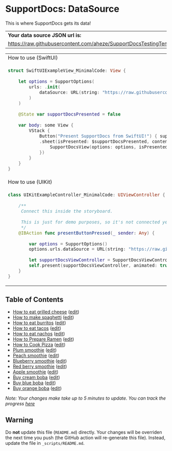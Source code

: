 # SupportDocs: DataSource
This is where SupportDocs gets its data!

<table>
  <tr>
    <td>
      <strong>Your data source JSON url is:
    </td>
  </tr>
  <tr>
    <td>
      <a id="datasource_url" href="https://raw.githubusercontent.com/aheze/SupportDocsTestingTemplate3/DataSource/_data/supportdocs_datasource.json">https://raw.githubusercontent.com/aheze/SupportDocsTestingTemplate3/DataSource/_data/supportdocs_datasource.json</a>
    </td>
  </tr>
</table>

<table>
  <tr>
    <td>
      How to use (SwiftUI)
    </td>
  </tr>
  <tr>
  <td>
     
  ```Swift
  struct SwiftUIExampleView_MinimalCode: View {
    
      let options = SupportOptions(
          urls: .init(
              dataSource: URL(string: "https://raw.githubusercontent.com/aheze/SupportDocsTestingTemplate3/DataSource/_data/supportdocs_datasource.json")!
          )
      )
    
      @State var supportDocsPresented = false
    
      var body: some View {
          VStack {
              Button("Present SupportDocs from SwiftUI!") { supportDocsPresented = true }
              .sheet(isPresented: $supportDocsPresented, content: {
                  SupportDocsView(options: options, isPresented: $supportDocsPresented)
              })
          }
      }
  }
  ```
  </td>
  </tr>
  
  <tr>
    <td>
      How to use (UIKit)
    </td>
  </tr>
  <tr>
  <td>
     
  ```Swift
  class UIKitExampleController_MinimalCode: UIViewController {
    
      /**
       Connect this inside the storyboard.
     
       This is just for demo purposes, so it's not connected yet.
       */
      @IBAction func presentButtonPressed(_ sender: Any) {
        
          var options = SupportOptions()
          options.urls.dataSource = URL(string: "https://raw.githubusercontent.com/aheze/SupportDocsTestingTemplate3/DataSource/_data/supportdocs_datasource.json")!
        
          let supportDocsViewController = SupportDocsViewController(options: options)
          self.present(supportDocsViewController, animated: true, completion: nil)
      }
  }
  ```
  </td>
  </tr>
</table>

## Table of Contents
- [How to eat grilled cheese](https://aheze.github.io/SupportDocsTestingTemplate3/Sample-FastFood/HowToEatGrilledCheese) ([edit](https://github.com/aheze/SupportDocsTestingTemplate3/edit/DataSource/Sample-FastFood/HowToEatGrilledCheese.md))
- [How to make spaghetti](https://aheze.github.io/SupportDocsTestingTemplate3/Sample-FastFood/HowToMakeSpaghetti) ([edit](https://github.com/aheze/SupportDocsTestingTemplate3/edit/DataSource/Sample-FastFood/HowToMakeSpaghetti.md))
- [How to eat burritos](https://aheze.github.io/SupportDocsTestingTemplate3/Sample-FastFood/HowToEatBurritos) ([edit](https://github.com/aheze/SupportDocsTestingTemplate3/edit/DataSource/Sample-FastFood/HowToEatBurritos.md))
- [How to eat tacos](https://aheze.github.io/SupportDocsTestingTemplate3/Sample-FastFood/HowToEatTacos) ([edit](https://github.com/aheze/SupportDocsTestingTemplate3/edit/DataSource/Sample-FastFood/HowToEatTacos.md))
- [How to eat nachos](https://aheze.github.io/SupportDocsTestingTemplate3/Sample-FastFood/HowToEatNachos) ([edit](https://github.com/aheze/SupportDocsTestingTemplate3/edit/DataSource/Sample-FastFood/HowToEatNachos.md))
- [How to Prepare Ramen](https://aheze.github.io/SupportDocsTestingTemplate3/Sample-FastFood/HowToPrepareRamen) ([edit](https://github.com/aheze/SupportDocsTestingTemplate3/edit/DataSource/Sample-FastFood/HowToPrepareRamen.md))
- [How to Cook Pizza](https://aheze.github.io/SupportDocsTestingTemplate3/Sample-FastFood/HowToCookPizza) ([edit](https://github.com/aheze/SupportDocsTestingTemplate3/edit/DataSource/Sample-FastFood/HowToCookPizza.md))
- [Plum smoothie](https://aheze.github.io/SupportDocsTestingTemplate3/Sample-Smoothies/Plum) ([edit](https://github.com/aheze/SupportDocsTestingTemplate3/edit/DataSource/Sample-Smoothies/Plum.md))
- [Peach smoothie](https://aheze.github.io/SupportDocsTestingTemplate3/Sample-Smoothies/Peach) ([edit](https://github.com/aheze/SupportDocsTestingTemplate3/edit/DataSource/Sample-Smoothies/Peach.md))
- [Blueberry smoothie](https://aheze.github.io/SupportDocsTestingTemplate3/Sample-Smoothies/Blueberry) ([edit](https://github.com/aheze/SupportDocsTestingTemplate3/edit/DataSource/Sample-Smoothies/Blueberry.md))
- [Red berry smoothie](https://aheze.github.io/SupportDocsTestingTemplate3/Sample-Smoothies/RedBerries) ([edit](https://github.com/aheze/SupportDocsTestingTemplate3/edit/DataSource/Sample-Smoothies/RedBerries.md))
- [Apple smoothie](https://aheze.github.io/SupportDocsTestingTemplate3/Sample-Smoothies/Apple) ([edit](https://github.com/aheze/SupportDocsTestingTemplate3/edit/DataSource/Sample-Smoothies/Apple.md))
- [Buy cream boba](https://aheze.github.io/SupportDocsTestingTemplate3/Sample-Boba/BuyCreamBoba) ([edit](https://github.com/aheze/SupportDocsTestingTemplate3/edit/DataSource/Sample-Boba/BuyCreamBoba.md))
- [Buy blue boba](https://aheze.github.io/SupportDocsTestingTemplate3/Sample-Boba/BuyBlueBoba) ([edit](https://github.com/aheze/SupportDocsTestingTemplate3/edit/DataSource/Sample-Boba/BuyBlueBoba.md))
- [Buy orange boba](https://aheze.github.io/SupportDocsTestingTemplate3/Sample-Boba/BuyOrangeBoba) ([edit](https://github.com/aheze/SupportDocsTestingTemplate3/edit/DataSource/Sample-Boba/BuyOrangeBoba.md))


*Note: Your changes make take up to 5 minutes to update. You can track the progress [here]()*

## Warning
Do **not** update this file (`README.md`) directly. Your changes will be overriden the next time you push (the GitHub action will re-generate this file). Instead, update the file in `_scripts/README.md`. 